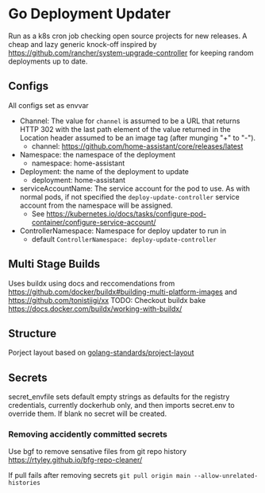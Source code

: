 # Go Deployment Updater
Run as a k8s cron job checking open source projects for new releases.
A cheap and lazy generic knock-off inspired by https://github.com/rancher/system-upgrade-controller for keeping random deployments up to date.

## Configs
All configs set as envvar 
* Channel: The value for `channel` is assumed to be a URL that returns HTTP 302 with the last path element of the value returned in the Location header assumed to be an image tag (after munging "+" to "-").
  * channel: https://github.com/home-assistant/core/releases/latest
* Namespace: the namespace of the deployment
  * namespace: home-assistant
* Deployment: the name of the deployment to update
  * deployment: home-assistant
* serviceAccountName: The service account for the pod to use. As with normal pods, if not specified the `deploy-update-controller` service account from the namespace will be assigned.
  * See https://kubernetes.io/docs/tasks/configure-pod-container/configure-service-account/
* ControllerNamespace: Namespace for deploy updater to run in 
  * default `ControllerNamespace: deploy-update-controller`

## Multi Stage Builds
Uses buildx using docs and reccomendations from  https://github.com/docker/buildx#building-multi-platform-images and https://github.com/tonistiigi/xx
TODO: Checkout buildx bake https://docs.docker.com/buildx/working-with-buildx/

## Structure
Porject layout based on [golang-standards/project-layout](https://github.com/golang-standards/project-layout)

## Secrets
secret_envfile sets default empty strings as defaults for the registry credentials, currently dockerhub only, and then imports secret.env to override them.
If blank no secret will be created.

### Removing accidently committed secrets
Use bgf to remove sensative files from git repo history 
https://rtyley.github.io/bfg-repo-cleaner/

If pull fails after removing secrets `git pull origin main --allow-unrelated-histories`